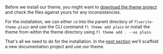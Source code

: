 Before we install our theme, you might want to [download the theme project]({{rootPrefix}}/assets/contents/fluorite-theme-plain.zip) and check the files against yours for any inconsistencies.

For the installation, we can either `cd` into the parent directory of `fluorite-theme-plain` and use the CLI command `fl theme add plain` or install the theme from within the theme directory using `fl theme add . --as plain`.

That's all we need to do for the installation. In the [next section]({{versionRootPrefix}}/themes/creating-a-new-theme/using-the-theme) we'll scaffold a new documentation project and use our theme.
